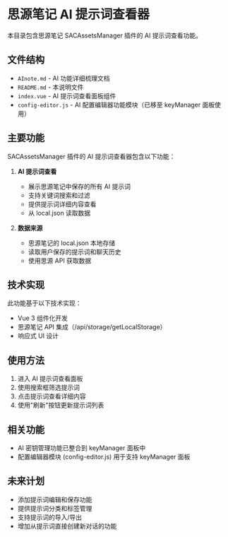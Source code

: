 # 思源笔记 AI 提示词查看器

本目录包含思源笔记 SACAssetsManager 插件的 AI 提示词查看功能。

## 文件结构

- `AInote.md` - AI 功能详细梳理文档
- `README.md` - 本说明文件
- `index.vue` - AI 提示词查看面板组件
- `config-editor.js` - AI 配置编辑器功能模块（已移至 keyManager 面板使用）

## 主要功能

SACAssetsManager 插件的 AI 提示词查看器包含以下功能：

1. **AI 提示词查看**
   - 展示思源笔记中保存的所有 AI 提示词
   - 支持关键词搜索和过滤
   - 提供提示词详细内容查看
   - 从 local.json 读取数据

2. **数据来源**
   - 思源笔记的 local.json 本地存储
   - 读取用户保存的提示词和聊天历史
   - 使用思源 API 获取数据

## 技术实现

此功能基于以下技术实现：

- Vue 3 组件化开发
- 思源笔记 API 集成（/api/storage/getLocalStorage）
- 响应式 UI 设计

## 使用方法

1. 进入 AI 提示词查看面板
2. 使用搜索框筛选提示词
3. 点击提示词查看详细内容
4. 使用"刷新"按钮更新提示词列表

## 相关功能

- AI 密钥管理功能已整合到 keyManager 面板中
- 配置编辑器模块 (config-editor.js) 用于支持 keyManager 面板

## 未来计划

- 添加提示词编辑和保存功能
- 提供提示词分类和标签管理
- 支持提示词的导入/导出
- 增加从提示词直接创建新对话的功能 
